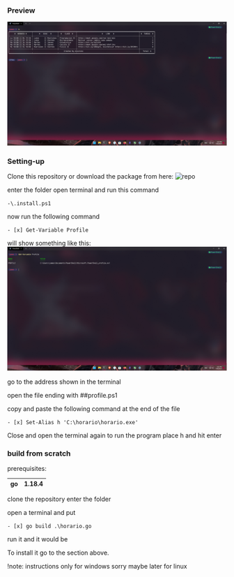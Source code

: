 ### Preview

![horario_pic.png](https://github.com/Ancordss/CLI-HorarioAPP/blob/main/pics/horario_pic.png)


### Setting-up

Clone this repository or download the package from here: ![repo](https://github.com/Ancordss/CLI-HorarioAPP.git)

enter the folder open terminal and run this command

```
-\.install.ps1
```
now run the following command

```
- [x] Get-Variable Profile
```
will show something like this: ![var_profile.png](https://github.com/Ancordss/CLI-HorarioAPP/blob/main/pics/var_profile.png)

go to the address shown in the terminal

open the file ending with ##profile.ps1

copy and paste the following command at the end of the file
```
- [x] Set-Alias h 'C:\horario\horario.exe'
```
Close and open the terminal again to run the program place h and hit enter


### build from scratch

prerequisites:

| go | 1.18.4|
|----|-------|

clone the repository enter the folder

open a terminal and put

```
- [x] go build .\horario.go
```

run it and it would be

To install it go to the section above.

!note: instructions only for windows sorry maybe later for linux
